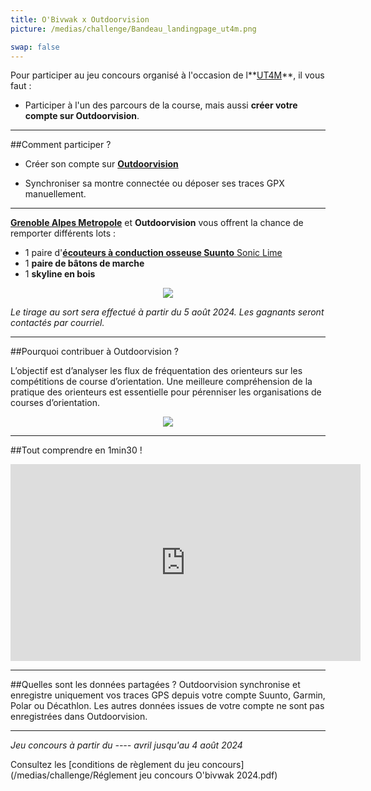 ```yaml
---
title: O'Bivwak x Outdoorvision
picture: /medias/challenge/Bandeau_landingpage_ut4m.png

swap: false
---
```


Pour participer au jeu concours organisé à l'occasion de l**[UT4M](https://ut4m.fr/fr)**, il vous faut :

- Participer à l'un des parcours de la course, mais aussi **créer votre compte sur Outdoorvision**.

---

##Comment participer ?

- Créer son compte sur **[Outdoorvision](https://staging-auth.outdoorvision.fr/auth/realms/PRNSN/protocol/openid-connect/registrations?client_id=back1-outdoorgeovision-prnsn&response_type=code&redirect_uri=https://staging-back.outdoorvision.fr/auth/done/&scope=openid)**

- Synchroniser sa montre connectée ou déposer ses traces GPX manuellement.
  
<participate></participate>

---

**[Grenoble Alpes Metropole](https://www.grenoblealpesmetropole.fr/)** et **Outdoorvision** vous offrent la chance de remporter différents lots : 

- 1 paire d'[**écouteurs à conduction osseuse Suunto** Sonic Lime](https://www.suunto.com/fr-fr/Produits/casque-audio/suunto-sonic/suunto-sonic-lime/) 
- 1 **paire de bâtons de marche** 
- 1 **skyline en bois**
  
<p align="center">
  <img src="/medias/challenge/banniere_lots_obivwak.png">
</p>


*Le tirage au sort sera effectué à partir du 5 août 2024. Les gagnants seront contactés par courriel.*

------

##Pourquoi contribuer à Outdoorvision ?


L’objectif est d’analyser les flux de fréquentation des orienteurs sur les compétitions de course d’orientation. Une meilleure compréhension de la pratique des orienteurs est essentielle pour pérenniser les organisations de courses d’orientation.

<p align="center">
  <img src="/medias/challenge/Contribue_obivwak.png">
</p>

------

##Tout comprendre en 1min30 !
<p align="center">
<iframe width="560" height="315" src="https://www.youtube.com/embed/Sua7VDlhBs4" title="YouTube video player" frameborder="0" allow="accelerometer; autoplay; clipboard-write; encrypted-media; gyroscope; picture-in-picture" allowfullscreen></iframe>
</p>


---

##Quelles sont les données partagées ?
Outdoorvision synchronise et enregistre uniquement vos traces GPS depuis votre compte Suunto, Garmin, Polar ou Décathlon. Les autres données issues de votre compte ne sont pas enregistrées dans Outdoorvision.

---

*Jeu concours à partir du ---- avril jusqu'au 4 août 2024* 

Consultez les [conditions de règlement du jeu concours](/medias/challenge/Réglement jeu concours O'bivwak 2024.pdf)
<p></p>




